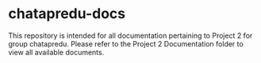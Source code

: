 # chatapredu-docs
This repository is intended for all documentation pertaining to Project 2 for group chatapredu. Please refer to the Project 2 Documentation folder to view all available documents.
